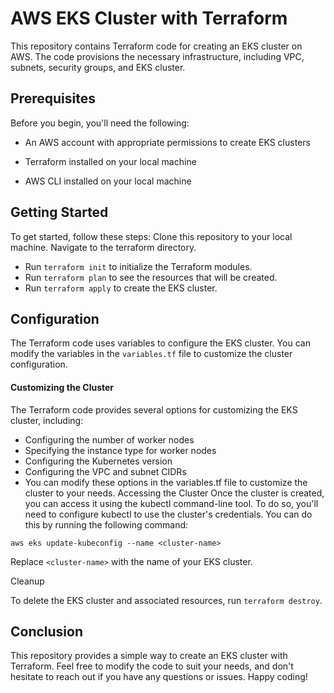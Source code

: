 # AWS EKS Cluster with Terraform
This repository contains Terraform code for creating an EKS cluster on AWS. The code provisions the necessary infrastructure, including VPC, subnets, security groups, and EKS cluster.
## Prerequisites
Before you begin, you'll need the following:
- An AWS account with appropriate permissions to create EKS clusters

- Terraform installed on your local machine

- AWS CLI installed on your local machine
## Getting Started
To get started, follow these steps:
Clone this repository to your local machine.
Navigate to the terraform directory.
- Run `terraform init` to initialize the Terraform modules.
- Run `terraform plan` to see the resources that will be created.
- Run `terraform apply` to create the EKS cluster.

## Configuration
The Terraform code uses variables to configure the EKS cluster. You can modify the variables in the `variables.tf` file to customize the cluster configuration.

#### Customizing the Cluster
The Terraform code provides several options for customizing the EKS cluster, including:
- Configuring the number of worker nodes
- Specifying the instance type for worker nodes
- Configuring the Kubernetes version
- Configuring the VPC and subnet CIDRs
- You can modify these options in the variables.tf file to customize the cluster to your needs.
Accessing the Cluster
Once the cluster is created, you can access it using the kubectl command-line tool. 
To do so, you'll need to configure kubectl to use the cluster's credentials. You can do this by running the following command:

```
aws eks update-kubeconfig --name <cluster-name>
```
Replace `<cluster-name>` with the name of your EKS cluster.

Cleanup

To delete the EKS cluster and associated resources, run `terraform destroy`.
## Conclusion
This repository provides a simple way to create an EKS cluster with Terraform. Feel free to modify the code to suit your needs, and don't hesitate to reach out if you have any questions or issues. Happy coding!
